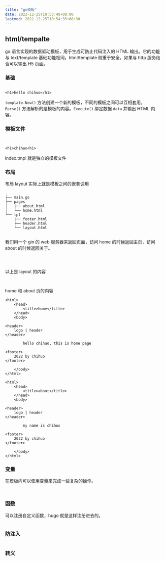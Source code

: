 ```yaml
---
title: "go模板"
date: 2022-12-25T10:53:49+08:00
lastmod: 2022-12-25T10:54:35+08:00
---
```


## html/tempalte

go 语言实现的数据驱动模板，用于生成可防止代码注入的 HTML 输出。它的功能与 text/template 基础功能相同，html/template 侧重于安全。如果与 http 服务结合可以输出 H5 页面。

### 基础

```go {github="https://github.com/langwan/chigo/blob/main/Template/Basic/main.go"}

```

```output
<h1>hello chihuo</h1>
```

`template.New()` 方法创建一个新的模板，不同的模板之间可以互相套用。`Parse()` 方法解析的是模板的内容。`Execute()` 绑定数据 `data` 并输出 HTML 内容。

### 模板文件

```html {github="https://github.com/langwan/chigo/blob/main/Template/TemplateFile/index.tmpl"}

```

```go {github="https://github.com/langwan/chigo/blob/main/Template/TemplateFile/main.go"}

```

```output
<h1>chihuo<h1>
```

index.tmpl 就是独立的模板文件

### 布局

布局 layout 实际上就是模板之间的嵌套调用

```{title="目录结构"}
.
├── main.go
├── pages
│   ├── about.html
│   └── home.html
└── tpl
    ├── footer.html
    ├── header.html
    └── layout.html
```

```go {github="https://github.com/langwan/chigo/blob/main/Template/Layout/main.go"}

```

我们用一个 gin 的 web 服务器来返回页面，访问 home 的时候返回主页，访问 about 的时候返回关于。

```html {github="https://github.com/langwan/chigo/blob/main/Template/Layout/tpl/layout.html"}

```

```html {github="https://github.com/langwan/chigo/blob/main/Template/Layout/tpl/header.html"}

```

```html {github="https://github.com/langwan/chigo/blob/main/Template/Layout/tpl/footer.html"}

```

以上是 layout 的内容

```html {github="https://github.com/langwan/chigo/blob/main/Template/Layout/pages/home.html"}

```

```html {github="https://github.com/langwan/chigo/blob/main/Template/Layout/pages/about.html"}

```

home 和 about 页的内容

```output {title="http://127.0.0.1:8100/home"}
<html>
    <head>
        <title>home</title>
    </head>
    <body>

<header>
    logo | header
</header>

        hello chihuo, this is home page

<footer>
    2022 by chihuo
</footer>

    </body>
</html>
```

```output {title="http://127.0.0.1:8100/about"}
<html>
    <head>
        <title>about</title>
    </head>
    <body>

<header>
    logo | header
</header>

        my name is chihuo

<footer>
    2022 by chihuo
</footer>

    </body>
</html>
```

### 变量

在模板内可以使用变量来完成一些复杂的操作。

```html {github="https://github.com/langwan/chigo/blob/main/Template/Variables/main.html"}

```

```go {github="https://github.com/langwan/chigo/blob/main/Template/Variables/main.go"}

```

### 函数

可以注册自定义函数，hugo 就是这样注册进去的。

```go {github="https://github.com/langwan/chigo/blob/main/Template/Functions/main.go"}

```

### 防注入

```go {github="https://github.com/langwan/chigo/blob/main/Template/InjectionSafe/main.go"}

```

### 转义

```go {github="https://github.com/langwan/chigo/blob/main/Template/Escape/main.go"}

```

